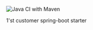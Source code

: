 ![Java CI with Maven](https://github.com/Aliaksandr-Fedasiuk/spring-boot-first/workflows/Java%20CI%20with%20Maven/badge.svg)

1'st customer spring-boot starter
